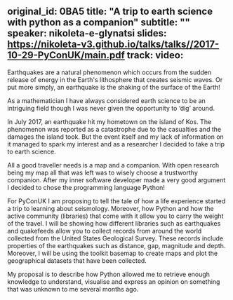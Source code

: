 original_id: 0BA5
title: "A trip to earth science with python as a companion"
subtitle: ""
speaker: nikoleta-e-glynatsi
slides: https://nikoleta-v3.github.io/talks/talks//2017-10-29-PyConUK/main.pdf
track: 
video:
---
Earthquakes are a natural phenomenon which occurs from the sudden release of energy in the Earth's lithosphere that creates seismic waves. Or put more simply, an earthquake is the shaking of the surface of the Earth! 

As a mathematician I have always considered earth science to be an intriguing field though I was never given the opportunity to ‘dig’ around.

In July 2017, an earthquake hit my hometown on the island of Kos. The phenomenon was reported as a catastrophe due to the casualties and the damages the island took. But the event itself and my lack of information on it managed to spark my interest and as a researcher I decided to take a trip to earth science. 

All a good traveller needs is a map and a companion. With open research being my map all that was left was to wisely choose a trustworthy companion. After my inner software developer made a very good argument I decided to chose the programming language Python!

For PyConUK I am proposing to tell the tale of how a life experience started a trip to learning about seismology. Moreover, how Python and how the active community (libraries) that come with it allow you to carry the weight of the travel. I will be showing how different libraries such as earthquakes and quakefeeds  allow you to collect records from around the world collected from the United States Geological Survey. These records include properties of the earthquakes such as distance, gap, magnitude and depth. Moreover, I will be using the toolkit basemap to create maps and plot the geographical datasets that have been collected. 

My proposal is to describe how Python allowed me to retrieve enough knowledge to understand, visualise and express an opinion on something that was unknown to me several months ago.
